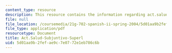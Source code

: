 ```yaml
---
content_type: resource
description: This resource contains the information regarding act.salud-subjuntivo-superl.
file: null
file_location: /coursemedia/21g-702-spanish-ii-spring-2004/5d01aa9b2fefae9c7e0772e1eb786c6b_MIT21G_702S04_29sal_sub.pdf
file_type: application/pdf
resourcetype: Document
title: Act.Salud-Subjuntivo-Superl
uid: 5d01aa9b-2fef-ae9c-7e07-72e1eb786c6b
---
```

